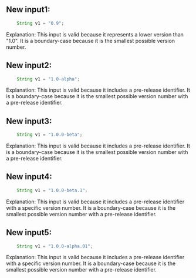 ## New input1:
```java
    String v1 = "0.9";
```
Explanation: This input is valid because it represents a lower version than "1.0". It is a boundary-case because it is the smallest possible version number.

## New input2:
```java
    String v1 = "1.0-alpha";
```
Explanation: This input is valid because it includes a pre-release identifier. It is a boundary-case because it is the smallest possible version number with a pre-release identifier.

## New input3:
```java
    String v1 = "1.0.0-beta";
```
Explanation: This input is valid because it includes a pre-release identifier. It is a boundary-case because it is the smallest possible version number with a pre-release identifier.

## New input4:
```java
    String v1 = "1.0.0-beta.1";
```
Explanation: This input is valid because it includes a pre-release identifier with a specific version number. It is a boundary-case because it is the smallest possible version number with a pre-release identifier.

## New input5:
```java
    String v1 = "1.0.0-alpha.01";
```
Explanation: This input is valid because it includes a pre-release identifier with a specific version number. It is a boundary-case because it is the smallest possible version number with a pre-release identifier.
